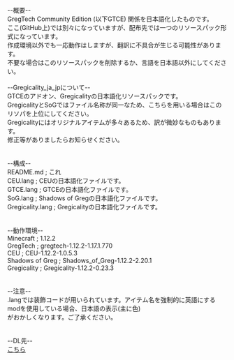 --概要--</br>
GregTech Community Edition (以下GTCE) 関係を日本語化したものです。</br>
ここ(GitHub上)では別々になっていますが、配布先では一つのリソースパック形式になっています。</br>
作成環境以外でも一応動作はしますが、翻訳に不具合が生じる可能性があります。</br>
不要な場合はこのリソースパックを削除するか、言語を日本語以外にしてください。</br>
</br>
--Gregicality_ja_jpについて--</br>
GTCEのアドオン、Gregicalityの日本語化リソースパックです。</br>
GregicalityとSoGではファイル名称が同一なため、こちらを用いる場合はこのリソパを上位にしてください。</br>
Gregicalityにはオリジナルアイテムが多々あるため、訳が微妙なものもあります。</br>
修正等がありましたらお知らせください。</br>
</br>
</br>
--構成--</br>
README.md ; これ</br>
CEU.lang ; CEUの日本語化ファイルです。</br>
GTCE.lang ; GTCEの日本語化ファイルです。</br>
SoG.lang ; Shadows of Gregの日本語化ファイルです。</br>
Gregicality.lang ; Gregicalityの日本語化ファイルです。</br>
</br>
</br>
--動作環境--</br>
Minecraft ; 1.12.2</br>
GregTech ; gregtech-1.12.2-1.17.1.770</br>
CEU ; CEU-1.12.2-1.0.5.3</br>
Shadows of Greg ; Shadows_of_Greg-1.12.2-2.20.1</br>
Gregicality ; Gregicality-1.12.2-0.23.3</br>
</br>
</br>
--注意--</br>
.langでは装飾コードが用いられています。アイテム名を強制的に英語にするmodを使用している場合、日本語の表示(主に色)</br>
がおかしくなります。ご了承ください。</br>
</br>
</br>
--DL先--</br>
<a href = "https://www.dropbox.com/sh/vwy0xw7babmfpw7/AAC9LCFSwy5HnGRqWkCvinfca?dl=0">こちら</a>
